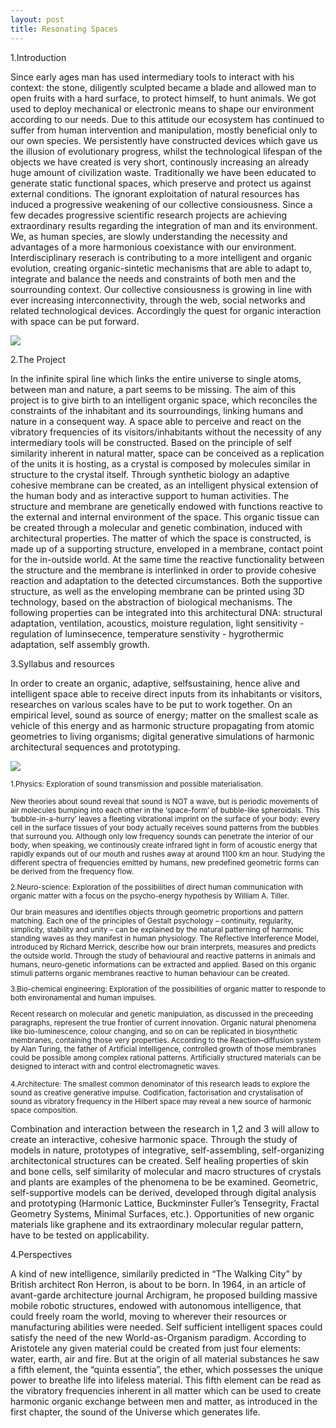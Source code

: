 ```yaml
---
layout: post
title: Resonating Spaces
---
```

1.Introduction

Since early ages man has used intermediary tools to interact with his context: the stone, diligently sculpted became a blade and allowed man to open fruits with a hard surface, to protect himself, to hunt animals. We got used to deploy mechanical or electronic means to shape our environment according to our needs. Due to this attitude our ecosystem has continued to suffer from human intervention and manipulation, mostly beneficial only to our own species. We persistently have constructed devices which gave us the illusion of evolutionary progress, whilst the technological lifespan of the objects we have created is very short, continously increasing an already huge amount of civilization waste. Traditionally we have been educated to generate static functional spaces, which preserve and protect us against external conditions. The ignorant exploitation of natural resources has induced a progressive weakening of our collective consiousness. 
Since a few decades progressive scientific research projects are achieving extraordinary results regarding the integration of man and its environment.
We, as human species, are slowly understanding the necessity and advantages of a more harmonious coexistance with our environment. Interdisciplinary reserach is contributing to a more intelligent and organic evolution, creating organic-sintetic mechanisms that are able to adapt to, integrate and balance the needs and constraints of both men and the sourrounding context. Our collective consiousness is growing in line with ever increasing interconnectivity, through the web, social networks and related technological devices. Accordingly the quest for organic interaction with space can be put forward. 

<img src="https://dl.dropboxusercontent.com/u/16334624/PhD_CITA-2013-0529.jpg">

2.The Project

In the infinite spiral line which links the entire universe to single atoms, between man and nature, a part seems to be missing.
The aim of this project is to give birth to an intelligent organic space, which reconciles the constraints of the inhabitant and its sourroundings, linking humans and nature in a consequent way. A space able to perceive and react on the vibratory frequencies of its visitors/inhabitants without the necessity of any intermediary tools will be constructed. Based on the principle of self similarity inherent in natural matter, space can be conceived as a replication of the units it is hosting, as a crystal is composed by molecules similar in structure to the crystal itself. 
Through synthetic biology an adaptive cohesive membrane can be created, as an intelligent physical extension of the human body and as interactive support to human activities. The structure and membrane are genetically endowed with functions reactive to the external and internal environment of the space. This organic tissue can be created through a molecular and genetic combination, induced with architectural properties. 
The matter of which the space is constructed, is made up of a supporting structure, enveloped in a membrane, contact point for the in-outside world. At the same time the reactive functionality between the structure and the membrane is interlinked in order to provide cohesive reaction and adaptation to the detected circumstances. Both the supportive structure, as well as the enveloping membrane can be printed using 3D technology, based on the abstraction of biological mechanisms.
The following properties can be integrated into this architectural DNA: structural adaptation, ventilation, acoustics, moisture regulation, light sensitivity - regulation of luminsecence, temperature senstivity - hygrothermic adaptation, self assembly growth.

3.Syllabus and resources

In order to create an organic, adaptive, selfsustaining, hence alive and intelligent space able to receive direct inputs from its inhabitants or visitors, researches on various scales have to be put to work together. On an empirical level, sound as source of energy; matter on the smallest scale as vehicle of this energy and as harmonic structure propagating from atomic geometries to living organisms; digital generative simulations of harmonic architectural sequences and prototyping.

<img src="https://dl.dropboxusercontent.com/u/16334624/Syllabus.jpg">

<small>1.Physics: Exploration of sound transmission and possible materialisation.

New theories about sound reveal that sound is NOT a wave, but is periodic movements of air molecules bumping into each other in the ‘space-form’ of bubble-like spheroidals. This ‘bubble-in-a-hurry’ leaves a fleeting vibrational imprint on the surface of your body: every cell in the surface tissues of your body actually receives sound patterns from the bubbles that surround you. Although only low frequency sounds can penetrate the interior of our body, when speaking, we continously create infrared light in form of acoustic energy that rapidly expands out of our mouth and rushes away at around 1100 km an hour.
Studying the different spectra of frequencies emitted by humans, new predefined geometric forms can be derived from the frequency flow.  

2.Neuro-science: Exploration of the possibilities of direct human communication with organic matter with a focus on the psycho-energy hypothesis by William A. Tiller.

Our brain measures and identifies objects through geometric proportions and pattern matching. Each one of the principles of Gestalt psychology – continuity, regularity, simplicity, stability and unity – can be explained by the natural patterning of harmonic standing waves as they manifest in human physiology. The Reflective Interference Model, introduced by Richard Merrick, describe how our brain interprets, measures and predicts the outside world.
Through the study of behavioural and reactive patterns in animals and humans, neuro-genetic informations can be extracted and applied. Based on this organic stimuli patterns organic membranes reactive to human behaviour can be created.

3.Bio-chemical engineering: Exploration of the possibilities of organic matter to responde to both environamental and human impulses.

Recent research on molecular and genetic manipulation, as discussed in the preceeding paragraphs, represent the true frontier of current innovation.
Organic natural phenomena like bio-luminescence, colour changing, and so on can be replicated in biosynthetic membranes, containing those very properties. According to the Reaction–diffusion system by Alan Turing, the father of Artificial Intelligence, controlled growth of those membranes could be possible among complex rational patterns. Artificially structured materials can be designed to interact with and control electromagnetic waves.

4.Architecture: The smallest common denominator of this research leads to explore the sound as creative generative impulse. 
Codification, factorisation and crystalisation of sound as vibratory frequency in the Hilbert space may reveal a new source of harmonic space composition. </small>

Combination and interaction between the research in 1,2 and 3 will allow to create an interactive, cohesive harmonic space.
Through the study of models in nature, prototypes of integrative, self-assembling, self-organizing architectonical structures can be created.  Self healing properties of skin and bone cells, self similarity of molecular and macro structures of crystals and plants are examples of the phenomena to be be examined. Geometric, self-supportive models can be derived, developed through digital analysis and prototyping (Harmonic Lattice, Buckminster Fuller’s Tensegrity, Fractal Geometry Systems, Minimal Surfaces, etc.). Opportunities of new organic materials like graphene and its extraordinary molecular regular pattern, have to be tested on applicability.



4.Perspectives

A kind of new intelligence, similarily predicted in “The Walking City” by British architect Ron Herron, is about to be born. In 1964, in an article of avant-garde architecture journal Archigram, he proposed building massive mobile robotic structures, endowed with autonomous intelligence, that could freely roam the world, moving to wherever their resources or manufacturing abilities were needed. Self sufficient intelligent spaces could satisfy the need of the new World-as-Organism paradigm.
According to Aristotele any given material could be created from just four elements: water, earth, air and fire. But at the origin of all material substances he saw a fifth element, the “quinta essentia”, the ether, which possesses the unique power to breathe life into lifeless material. This fifth element can be read as the vibratory frequencies inherent in all matter which can be used to create harmonic organic exchange between men and matter, as introduced in the first chapter, the sound of the Universe which generates life. 
